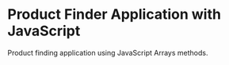 # Product Finder Application with JavaScript
Product finding application using JavaScript Arrays methods.
